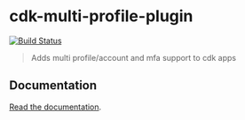 # cdk-multi-profile-plugin
[![Build Status](https://travis-ci.org/hupe1980/cdk-multi-profile-plugin.svg?branch=master)](https://travis-ci.org/hupe1980/cdk-multi-profile-plugin)

> Adds multi profile/account and mfa support to cdk apps

## Documentation

[Read the documentation](/cdk-multi-profile-plugin/README.md).